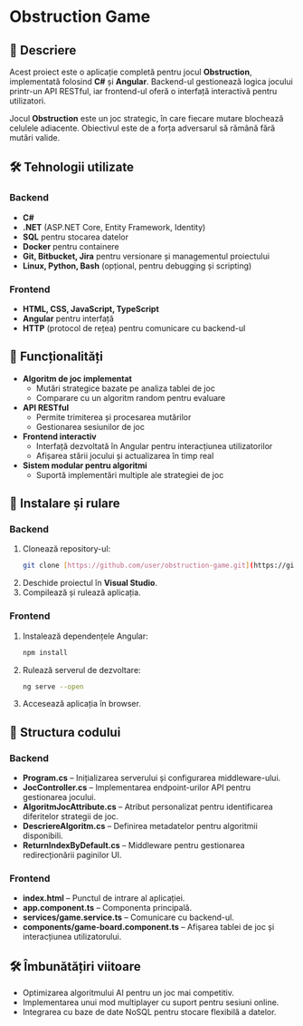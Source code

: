 # Obstruction Game 
## 📌 Descriere
Acest proiect este o aplicație completă pentru jocul **Obstruction**, implementată folosind **C#** și **Angular**. Backend-ul gestionează logica jocului printr-un API RESTful, iar frontend-ul oferă o interfață interactivă pentru utilizatori.

Jocul **Obstruction** este un joc strategic, în care fiecare mutare blochează celulele adiacente. Obiectivul este de a forța adversarul să rămână fără mutări valide.

## 🛠️ Tehnologii utilizate
### Backend
- **C#**
- **.NET** (ASP.NET Core, Entity Framework, Identity)
- **SQL** pentru stocarea datelor
- **Docker** pentru containere
- **Git, Bitbucket, Jira** pentru versionare și managementul proiectului
- **Linux, Python, Bash** (opțional, pentru debugging și scripting)

### Frontend
- **HTML, CSS, JavaScript, TypeScript**
- **Angular** pentru interfață
- **HTTP** (protocol de rețea) pentru comunicare cu backend-ul

## 🔧 Funcționalități
- **Algoritm de joc implementat**
  - Mutări strategice bazate pe analiza tablei de joc
  - Comparare cu un algoritm random pentru evaluare
- **API RESTful**
  - Permite trimiterea și procesarea mutărilor
  - Gestionarea sesiunilor de joc
- **Frontend interactiv**
  - Interfață dezvoltată în Angular pentru interacțiunea utilizatorilor
  - Afișarea stării jocului și actualizarea în timp real
- **Sistem modular pentru algoritmi**
  - Suportă implementări multiple ale strategiei de joc
  
## 🚀 Instalare și rulare
### Backend
1. Clonează repository-ul:
   ```sh
   git clone [https://github.com/user/obstruction-game.git](https://github.com/zahandiana/OBSTRUCTION-GAME-PROJECT)
   ```
2. Deschide proiectul în **Visual Studio**.
3. Compilează și rulează aplicația.

### Frontend

1. Instalează dependențele Angular:
   ```sh
   npm install
   ```
3. Rulează serverul de dezvoltare:
   ```sh
   ng serve --open
   ```
4. Accesează aplicația în browser.

## 📂 Structura codului
### Backend
- **Program.cs** – Inițializarea serverului și configurarea middleware-ului.
- **JocController.cs** – Implementarea endpoint-urilor API pentru gestionarea jocului.
- **AlgoritmJocAttribute.cs** – Atribut personalizat pentru identificarea diferitelor strategii de joc.
- **DescriereAlgoritm.cs** – Definirea metadatelor pentru algoritmii disponibili.
- **ReturnIndexByDefault.cs** – Middleware pentru gestionarea redirecționării paginilor UI.

### Frontend
- **index.html** – Punctul de intrare al aplicației.
- **app.component.ts** – Componenta principală.
- **services/game.service.ts** – Comunicare cu backend-ul.
- **components/game-board.component.ts** – Afișarea tablei de joc și interacțiunea utilizatorului.

## 🛠️ Îmbunătățiri viitoare
- Optimizarea algoritmului AI pentru un joc mai competitiv.
- Implementarea unui mod multiplayer cu suport pentru sesiuni online.
- Integrarea cu baze de date NoSQL pentru stocare flexibilă a datelor.
